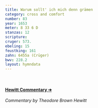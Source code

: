 ```yaml
---
title: Warum sollt' ich mich denn grämen
category: cross and comfort
number: 83
year: 1653
meter: 8 33 6 D
stanzas: 12
scripture: 
cruger: 573.
ebeling: 15
feustking: 161
zahn: 6455a (Crüger)
bwv: 228.2
layout: hymndata
---
```

<br>

#### [Hewitt Commentary ➔](/hymns/083/hewitt)

*Commentary by Theodore Brown Hewitt*